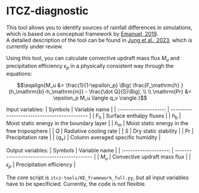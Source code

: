 # ITCZ-diagnostic

This tool allows you to identify sources of rainfall differences in simulations, which is based on a conceptual framework by [Emanuel, 2019](https://doi.org/10.1175/JAS-D-18-0090.1).<br>
A detailed description of the tool can be found in [Jung et al., 2023](https://doi.org/10.5194/wcd-2023-7), which is currently under review.

Using this tool, you can calculate convective updraft mass flux $M_u$ and precipitation efficiency $\epsilon_p$ in a physically consistent way through the equations:

$$\eqalign{M_u &= \frac{1}{1-\epsilon_p} \Big( \frac{F_\mathrm{h} }{h_\mathrm{b}-h_\mathrm{m}} - \frac{\dot Q}{S}\Big), \\
\\
\mathrm{Pr} &= \epsilon_p  M_u \langle q_v \rangle.}$$

Input variables:
|         Symbols       |                Variable name                |
| :-------------------: | ------------------------------------------- |
| $F_\mathrm{h}$        | Surface enthalpy fluxes                     |
| $h_\mathrm{b}$        | Moist static energy in the boundary layer   |
| $h_\mathrm{m}$        | Moist static energy in the free troposphere |
| $\dot Q$              | Radiative cooling rate                      |
| $S$                   | Dry static stability                        |
| $\mathrm{Pr}$         | Precipitation rate                          |
| $\langle q_v \rangle$ | Column averaged specific humidity           |

Output variables:
|         Symbols       |                Variable name                |
| :-------------------: | ------------------------------------------- |
| $M_u$                 | Convective updraft mass flux                |
| $\epsilon_p$          | Precipitation efficiency                    |

The core script is `itcz-tools/KE_framework_full.py`, but all input variables have to be specificied. Currently, the code is not flexible.
